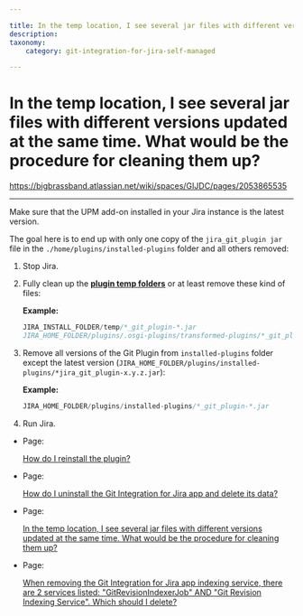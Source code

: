 ```yaml
---

title: In the temp location, I see several jar files with different versions updated at the same time - What would be the procedure for cleaning them up?
description:
taxonomy:
    category: git-integration-for-jira-self-managed

---
```


# In the temp location, I see several jar files with different versions updated at the same time. What would be the procedure for cleaning them up?

<https://bigbrassband.atlassian.net/wiki/spaces/GIJDC/pages/2053865535>

* * *

Make sure that the UPM add-on installed in your Jira instance is the latest version.

The goal here is to end up with only one copy of the `jira_git_plugin jar` file in the `./home/plugins/installed-plugins` folder and all others removed:

1.  Stop Jira.
    
2.  Fully clean up the [**plugin temp folders**](https://answers.atlassian.com/questions/7110972/can-we-clean-up-osgi-plugins-in-jira) or at least remove these kind of files:
    
    **Example:**
    
    ```java
    JIRA_INSTALL_FOLDER/temp/*_git_plugin-*.jar
    JIRA_HOME_FOLDER/plugins/.osgi-plugins/transformed-plugins/*_git_plugin-*.jar
    ```
    
3.  Remove all versions of the Git Plugin from `installed-plugins` folder except the latest version (`JIRA_HOME_FOLDER/plugins/installed-plugins/*jira_git_plugin-x.y.z.jar`):
    
    **Example:**
    
    ```java
    JIRA_HOME_FOLDER/plugins/installed-plugins/*_git_plugin-*.jar
    ```
    
4.  Run Jira.
    

*   Page:
    
    [How do I reinstall the plugin?](/wiki/spaces/GIJDC/pages/2054029344)
    
*   Page:
    
    [How do I uninstall the Git Integration for Jira app and delete its data?](/wiki/spaces/GIJDC/pages/2053832772)
    
*   Page:
    
    [In the temp location, I see several jar files with different versions updated at the same time. What would be the procedure for cleaning them up?](/wiki/spaces/GIJDC/pages/2053865535)
    
*   Page:
    
    [When removing the Git Integration for Jira app indexing service, there are 2 services listed: "GitRevisionIndexerJob" AND "Git Revision Indexing Service". Which should I delete?](/wiki/spaces/GIJDC/pages/2053865556)
